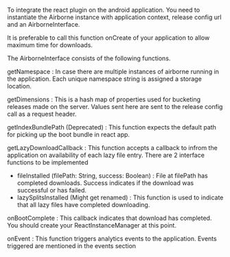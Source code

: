 To integrate the react plugin on the android application. You need to instantiate the Airborne instance with application context, release config url and an AirborneInterface.

It is preferable to call this function onCreate of your application to allow maximum time for downloads.

The AirborneInterface consists of the following functions.

getNamespace : In case there are multiple instances of airborne running in the application. Each unique namespace string is assigned a storage location.

getDimensions : This is a hash map of properties used for bucketing releases made on the server. Values sent here are sent to the release config call as a request header.

getIndexBundlePath (Deprecated) : This function expects the default path for picking up the boot bundle in react app. 

getLazyDownloadCallback : This function accepts a callback to infrom the application on availability of each lazy file entry. There are 2 interface functions to be implemented
- fileInstalled (filePath: String, success: Boolean) : File at filePath has completed downloads. Success indicates if the download was successful or has failed.
- lazySplitsInstalled (Might get renamed) : This function is used to indicate that all lazy files have completed downloading.

onBootComplete : This callback indicates that download has completed. You should create your ReactInstanceManager at this point.

onEvent : This function triggers analytics events to the application. Events triggered are mentioned in the events section
